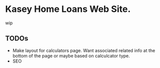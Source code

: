 # Kasey Home Loans Web Site.

wip




## TODOs

- Make layout for calculators page. Want associated related info at the bottom of the page or maybe based on calculcator type.
- SEO

